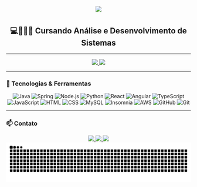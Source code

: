 <h1 align="center">
  <img src="https://readme-typing-svg.herokuapp.com?font=Fira+Code&weight=600&size=27&pause=1000&center=true&vCenter=true&multiline=true&random=false&width=500&height=90&lines=System.out.print(%22Hi+There!+%F0%9F%91%8B;I'm+Michel+Gonçalves+%F0%9F%91%A8%F0%9F%8F%BF%E2%80%8D%F0%9F%92%BB" />
</h1>

<h2 align="center">💻👨🏾‍🎓 Cursando Análise e Desenvolvimento de Sistemas</h2>

---

<div align="center">
  <a href="https://github.com/anuraghazra/github-readme-stats">
    <img height="185" src="https://github-readme-stats.vercel.app/api?username=Michel9406&rank_icon=github&theme=holi"/>
  </a>
  <a href="https://github.com/anuraghazra/convoychat">
    <img height="185" src="https://github-readme-stats.vercel.app/api/top-langs/?username=Michel9406&layout=compact&langs_count=7&theme=holi"/>
  </a>
</div>

---

### 🚀 Tecnologias & Ferramentas

<div align="center">
  <!-- Backend -->
  <img alt="Java" height="50" src="https://cdn.jsdelivr.net/gh/devicons/devicon@latest/icons/java/java-original-wordmark.svg"/>
  <img alt="Spring" height="50" src="https://cdn.jsdelivr.net/gh/devicons/devicon@latest/icons/spring/spring-original-wordmark.svg"/>
  <img alt="Node.js" height="50" src="https://cdn.jsdelivr.net/gh/devicons/devicon@latest/icons/nodejs/nodejs-original-wordmark.svg"/>
  <img alt="Python" height="50" src="https://cdn.jsdelivr.net/gh/devicons/devicon@latest/icons/python/python-original-wordmark.svg"/>

  <!-- Frontend -->
  <img alt="React" height="50" src="https://cdn.jsdelivr.net/gh/devicons/devicon@latest/icons/react/react-original-wordmark.svg"/>
  <img alt="Angular" height="50" src="https://cdn.jsdelivr.net/gh/devicons/devicon@latest/icons/angular/angular-original.svg"/>
  <img alt="TypeScript" height="45" src="https://cdn.jsdelivr.net/gh/devicons/devicon@latest/icons/typescript/typescript-plain.svg"/>
  <img alt="JavaScript" height="45" src="https://cdn.jsdelivr.net/gh/devicons/devicon@latest/icons/javascript/javascript-plain.svg"/>
  <img alt="HTML" height="45" src="https://cdn.jsdelivr.net/gh/devicons/devicon@latest/icons/html5/html5-original.svg"/>
  <img alt="CSS" height="45" src="https://cdn.jsdelivr.net/gh/devicons/devicon@latest/icons/css3/css3-original.svg"/>

  <!-- Banco de Dados e APIs -->
  <img alt="MySQL" height="50" src="https://cdn.jsdelivr.net/gh/devicons/devicon@latest/icons/mysql/mysql-original-wordmark.svg"/>
  <img alt="Insomnia" height="50" src="https://cdn.jsdelivr.net/gh/devicons/devicon@latest/icons/insomnia/insomnia-original-wordmark.svg"/>

  <!-- DevOps & Ferramentas -->
  <img alt="AWS" height="50" src="https://cdn.jsdelivr.net/gh/devicons/devicon@latest/icons/amazonwebservices/amazonwebservices-original-wordmark.svg"/>
  <img alt="GitHub" height="50" src="https://cdn.jsdelivr.net/gh/devicons/devicon@latest/icons/github/github-original-wordmark.svg"/>
  <img alt="Git" height="50" src="https://cdn.jsdelivr.net/gh/devicons/devicon@latest/icons/git/git-original-wordmark.svg"/>
</div>

---

### 📫 Contato

<div align="center">
  <a href="https://www.linkedin.com/in/michelgon%C3%A7alvess/" target="_blank">
    <img src="https://img.shields.io/badge/LinkedIn-%230077B5?style=for-the-badge&logo=linkedin&logoColor=white">
  </a>
  <a href="mailto:michel9406@hotmail.com">
    <img src="https://img.shields.io/badge/Email-DarkRed?style=for-the-badge&logo=gmail&logoColor=white">
  </a>
  <a href="https://discord.com/channels/@me" target="_blank">
    <img src="https://img.shields.io/badge/Discord-7289DA?style=for-the-badge&logo=discord&logoColor=white">
  </a>
</div>
  
<picture>
  <source media="(prefers-color-scheme: dark)" srcset="https://raw.githubusercontent.com/Michel9406/Michel9406/output/github-contribution-grid-snake-dark.svg">
  <source media="(prefers-color-scheme: light)" srcset="https://raw.githubusercontent.com/Michel9406/Michel9406/output/github-contribution-grid-snake.svg">
  <img alt="github contribution grid snake animation" src="https://raw.githubusercontent.com/Michel9406/Michel9406/output/github-contribution-grid-snake.svg">
</picture>



